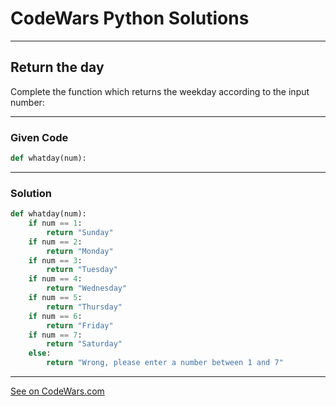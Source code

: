 # CodeWars Python Solutions

---

## Return the day


Complete the function which returns the weekday according to the input number:

---

### Given Code
```python
def whatday(num):
```
---

### Solution
```python
def whatday(num):
    if num == 1:
        return "Sunday"
    if num == 2:
        return "Monday"
    if num == 3:
        return "Tuesday"
    if num == 4:
        return "Wednesday"
    if num == 5:
        return "Thursday"
    if num == 6:
        return "Friday"
    if num == 7:
        return "Saturday"
    else:
        return "Wrong, please enter a number between 1 and 7"
 ```  


-------

[See on CodeWars.com](https://www.codewars.com/kata/59dd3ccdded72fc78b000b25/train/python?collection=codeschool-beginner)
